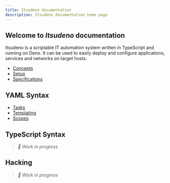 ```yaml
---
title: Itsudeno documentation
description: Itsudeno documentation home page
---
```


## Welcome to *Itsudeno* documentation

Itsudeno is a scriptable IT automation system written in TypeScript and running on Deno. It can be used to easily deploy and configure applications, services and networks on target hosts.

* [Concepts](/concepts)
* [Setup](/setup)
* [Specifications](/specifications)

## YAML Syntax

* [Tasks](/yaml/tasks)
* [Templating](/yaml/templating)
* [Scopes](/yaml/scopes)

## TypeScript Syntax

> *🚧 Work in progress*

## Hacking

> *🚧 Work in progress*
